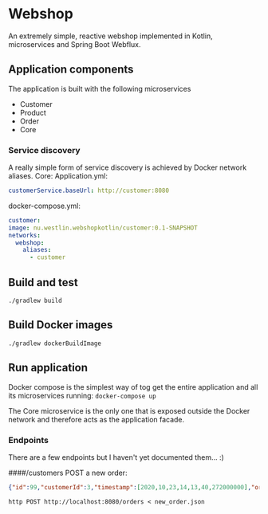 # Webshop
An extremely simple, reactive webshop implemented in Kotlin, microservices and Spring Boot Webflux.

## Application components
The application is built with the following microservices
* Customer
* Product
* Order
* Core

### Service discovery
A really simple form of service discovery is achieved by Docker network aliases.
Core: Application.yml:
```yml
customerService.baseUrl: http://customer:8080
```
docker-compose.yml:
```yml
customer:
image: nu.westlin.webshopkotlin/customer:0.1-SNAPSHOT
networks:
  webshop:
    aliases:
      - customer
```

## Build and test
```./gradlew build```

## Build Docker images
```./gradlew dockerBuildImage```

## Run application
Docker compose is the simplest way of tog get the entire application and all its microservices running: 
```docker-compose up```

The Core microservice is the only one that is exposed outside the Docker network and therefore acts as the application facade. 

### Endpoints
There are a few endpoints but I haven't yet documented them... :)
  
####/customers
POST a new order:
```json
{"id":99,"customerId":3,"timestamp":[2020,10,23,14,13,40,272000000],"orderRows":[{"productId":3,"quantity":3},{"productId":4,"quantity":4}]}
```
```http POST http://localhost:8080/orders < new_order.json```
